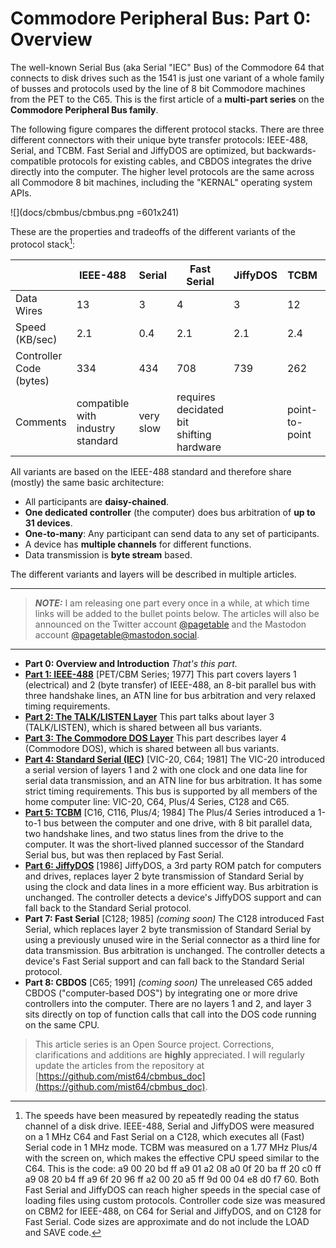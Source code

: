 # Commodore Peripheral Bus: Part 0: Overview

The well-known Serial Bus (aka Serial "IEC" Bus) of the Commodore 64 that connects to disk drives such as the 1541 is just one variant of a whole family of busses and protocols used by the line of 8 bit Commodore machines from the PET to the C65. This is the first article of a **multi-part series** on the **Commodore Peripheral Bus family**.

The following figure compares the different protocol stacks. There are three different connectors with their unique byte transfer protocols: IEEE-488, Serial, and TCBM. Fast Serial and JiffyDOS are optimized, but backwards-compatible protocols for existing cables, and CBDOS integrates the drive directly into the computer. The higher level protocols are the same across all Commodore 8 bit machines, including the "KERNAL" operating system APIs.

![](docs/cbmbus/cbmbus.png =601x241)

These are the properties and tradeoffs of the different variants of the protocol stack[^1]:

|                         | IEEE-488 | Serial        | Fast Serial   | JiffyDOS    | TCBM                   | CBDOS       |
|-------------------------|----------|---------------|---------------|-------------|------------------------|-------------|
| Data Wires              | 13       | 3             | 4             | 3           | 12                     | -           |
| Speed (KB/sec)          | 2.1      | 0.4           | 2.1           | 2.1         | 2.4                    | &infin;     |
| Controller Code (bytes) | 334      | 434           | 708           | 739         | 262                    | 0           |
| Comments                | compatible with industry standard | very slow | requires decidated bit shifting hardware | | point-to-point |drive integrated into computer |

All variants are based on the IEEE-488 standard and therefore share (mostly) the same basic architecture:
* All participants are **daisy-chained**.
* **One dedicated controller** (the computer) does bus arbitration of **up to 31 devices**.
* **One-to-many**: Any participant can send data to any set of participants.
* A device has **multiple channels** for different functions.
* Data transmission is **byte stream** based.

The different variants and layers will be described in multiple articles.

<hr/>

> **_NOTE:_**  I am releasing one part every once in a while, at which time links will be added to the bullet points below. The articles will also be announced on the Twitter account <a href="https://twitter.com/pagetable">@pagetable</a> and the Mastodon account <a href="https://mastodon.social/@pagetable">@pagetable&#64;mastodon.social</a>.

<hr/>

* **Part 0: Overview and Introduction**
*That's this part.*
* **[Part 1: IEEE-488](https://www.pagetable.com/?p=1023)** [PET/CBM Series; 1977]
This part covers layers 1 (electrical) and 2 (byte transfer) of IEEE-488, an 8-bit parallel bus with three handshake lines, an ATN line for bus arbitration and very relaxed timing requirements. 
* **[Part 2: The TALK/LISTEN Layer](https://www.pagetable.com/?p=1031)**
This part talks about layer 3 (TALK/LISTEN), which is shared between all bus variants.
* **[Part 3: The Commodore DOS Layer](https://www.pagetable.com/?p=1038)**
This part describes layer 4 (Commodore DOS), which is shared between all bus variants.
* **[Part 4: Standard Serial (IEC)](https://www.pagetable.com/?p=1135)** [VIC-20, C64; 1981]
The VIC-20 introduced a serial version of layers 1 and 2 with one clock and one data line for serial data transmission, and an ATN line for bus arbitration. It has some strict timing requirements. This bus is supported by all members of the home computer line: VIC-20, C64, Plus/4 Series, C128 and C65.
* **[Part 5: TCBM](https://www.pagetable.com/?p=1324)** [C16, C116, Plus/4; 1984]
The Plus/4 Series introduced a 1-to-1 bus between the computer and one drive, with 8 bit parallel data, two handshake lines, and two status lines from the drive to the computer. It was the short-lived planned successor of the Standard Serial bus, but was then replaced by Fast Serial.
* **[Part 6: JiffyDOS](https://www.pagetable.com/?p=1387)** [1986]
JiffyDOS, a 3rd party ROM patch for computers and drives, replaces layer 2 byte transmission of Standard Serial by using the clock and data lines in a more efficient way. Bus arbitration is unchanged. The controller detects a device's JiffyDOS support and can fall back to the Standard Serial protocol.
* **Part 7: Fast Serial** [C128; 1985] *(coming soon)*
The C128 introduced Fast Serial, which replaces layer 2 byte transmission of Standard Serial by using a previously unused wire in the Serial connector as a third line for data transmission. Bus arbitration is unchanged. The controller detects a device's Fast Serial support and can fall back to the Standard Serial protocol.
* **Part 8: CBDOS** [C65; 1991] *(coming soon)*
The unreleased C65 added CBDOS ("computer-based DOS") by integrating one or more drive controllers into the computer. There are no layers 1 and 2, and layer 3 sits directly on top of function calls that call into the DOS code running on the same CPU.

> This article series is an Open Source project. Corrections, clarifications and additions are **highly** appreciated. I will regularly update the articles from the repository at [https://github.com/mist64/cbmbus_doc](https://github.com/mist64/cbmbus_doc).

[^1]: The speeds have been measured by repeatedly reading the status channel of a disk drive. IEEE-488, Serial and JiffyDOS were measured on a 1 MHz C64 and Fast Serial on a C128, which executes all (Fast) Serial code in 1 MHz mode. TCBM was measured on a 1.77 MHz Plus/4 with the screen on, which makes the effective CPU speed similar to the C64. This is the code: a9 00 20 bd ff a9 01 a2 08 a0 0f 20 ba ff 20 c0 ff a9 08 20 b4 ff a9 6f 20 96 ff a2 00 20 a5 ff 9d 00 04 e8 d0 f7 60. Both Fast Serial and JiffyDOS can reach higher speeds in the special case of loading files using custom protocols. Controller code size was measured on CBM2 for IEEE-488, on C64 for Serial and JiffyDOS, and on C128 for Fast Serial. Code sizes are approximate and do not include the LOAD and SAVE code.

<!---

f0ed-f0f4 (7)
f8ea-f911 (39)
fb97-fc9a (259)
----
+305




* size
	* controller!
	* IEEE: CBM2
	* Serial: C64
	* Fast: C128
	* TCBM: EC8B-ED18, EDD4-EDEA, EDFA-EE5D
		* = 99 + 22 + 141 = 262

>2000 a9 08 20 b4 ff a9 6f 20 96 ff a2 00 20 a5 ff ca d0 fa 60
break 2000
break 2012
break 2015
g
sys8192
g

# inc $d020
>2000 a9 08 20 b4 ff a9 6f 20 96 ff a2 00 20 a5 ff ee 20 d0 ca d0 f7 60

# jsr $ffd2
>2000 a9 08 20 b4 ff a9 6f 20 96 ff a2 00 20 a5 ff 20 d2 ff ca d0 f7 60

# sta $0400,x (C64)
>2000 a9 00 20 bd ff a9 01 a2 08 a0 0f 20 ba ff 20 c0 ff a9 08 20 b4 ff a9 6f 20 96 ff a2 00 20 a5 ff 9d 00 04 e8 d0 f7 60

# sta $0400,x (C128; 16 bytes only)
>2000 a9 00 20 bd ff a9 01 a2 08 a0 0f 20 ba ff 20 c0 ff a9 08 20 b4 ff a9 6f 20 96 ff a2 f0 20 a5 ff 9d 00 04 e8 d0 f7 60

# sta $0c00,x (Plus/4)
>2000 a9 00 20 bd ff a9 01 a2 08 a0 0f 20 ba ff 20 c0 ff a9 08 20 b4 ff a9 6f 20 96 ff a2 00 20 a5 ff 9d 00 0c e8 d0 f7 60

# sta $1e00,x (VIC-20)
>1000 a9 00 20 bd ff a9 01 a2 08 a0 0f 20 ba ff 20 c0 ff a9 08 20 b4 ff a9 6f 20 96 ff a2 00 20 a5 ff 9d 00 1e e8 d0 f7 60
break 1000
break 1026

# two loops (C64)
>2000 a9 00 20 bd ff a9 01 a2 08 a0 0f 20 ba ff 20 c0 ff a9 08 20 b4 ff a9 6f 20 96 ff a2 00 20 a5 ff 9d 00 04 e8 d0 f7 20 a5 ff 9d 00 04 e8 d0 f7 60
break 2027
break 2031

# IEEE cart
>2000 a9 08 20 d7 cb a9 6f 20 27 cc a2 00 20 b4 cc ca d0 fa 60

# IEEE cart; sta $0400,x

>2000 a9 08 20 d7 cb a9 6f 20 27 cc a2 00 20 b4 cc 9d 00 04 e8 d0 f7 60

* VIC-20 Serial
	* VIC-20/1540     2614 -> 0.38
* C64 Serial
	* VIC-20/1541     2941 -> 0.34
	* VIC-20/1581     2767 -> 0.36
	* C64/1541:       2616 -> 0.38
	* C64/1581:       2426 -> 0.41
	* C64/J1541:      2274 -> 0.44
	* Plus/4, 1541:   5163 -> 0.34
* JiffyDOS
	* C64J/1541:       472 -> 2.1
* Fast Serial
	* C128/1571:       487 -> 2.1
* TCBM
	* Plus/4, 1551:    746 -> 2.4(1.3)
* IEEE-488
	* IEEE-488 cart:   479 -> 2.1


12567 cycles
199 lines
$ec -> $7b
236 -> 123
235 -> 312 -> 123

# Misc

* interesting historical detail:
	* they started with a complex industry standard
	* didn't support all use features, but allowed users to do so
	* newer variants tried to pull over some of the unused features as well
		* Serial supports one-to-many
		* Serial supports device-to-device
	* they were only slowly removed
		* Fast Serial breaks SRQ
		* Fast Serial breaks device-to-device for different protocol versions
		* TCBM amnd CBDOS break device-to-device and one-to-many

-->
